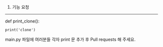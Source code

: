 1. 기능 요청
---
def print_clone():

    print('clone')
    
main.py 파일에 여러분들 각자 print 문 추가 후 Pull requests 해 주세요.